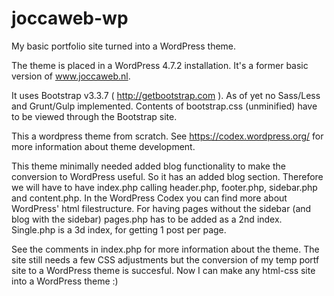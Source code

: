 # joccaweb-wp
My basic portfolio site turned into a WordPress theme.

The theme is placed in a WordPress 4.7.2 installation. It's a former basic version of www.joccaweb.nl.

It uses Bootstrap v3.3.7 ( http://getbootstrap.com ). As of yet no Sass/Less and Grunt/Gulp implemented.
Contents of bootstrap.css (unminified) have to be viewed through the Bootstrap site.

This a wordpress theme from scratch. See https://codex.wordpress.org/ for more information about theme development.

This theme minimally needed added blog functionality to make the conversion to WordPress useful. So it has an added blog section.
Therefore we will have to have index.php calling header.php, footer.php, sidebar.php and content.php. In the WordPress Codex you can find more about WordPress' html filestructure.
For having pages without the sidebar (and blog with the sidebar) pages.php has to be added as a 2nd index. Single.php is a 3d index, for getting 1 post per page.

See the comments in index.php for more information about the theme. The site still needs a few CSS adjustments but the conversion of my temp portf site to a WordPress theme is succesful. Now I can make any html-css site into a WordPress theme :)
